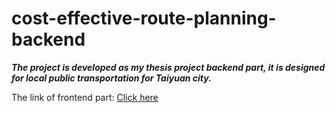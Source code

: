 # cost-effective-route-planning-backend

***The project is developed as my thesis project backend part, it is designed for local public transportation for Taiyuan city.***

The link of frontend part: [Click here](https://github.com/chqwater/CERP.git)

